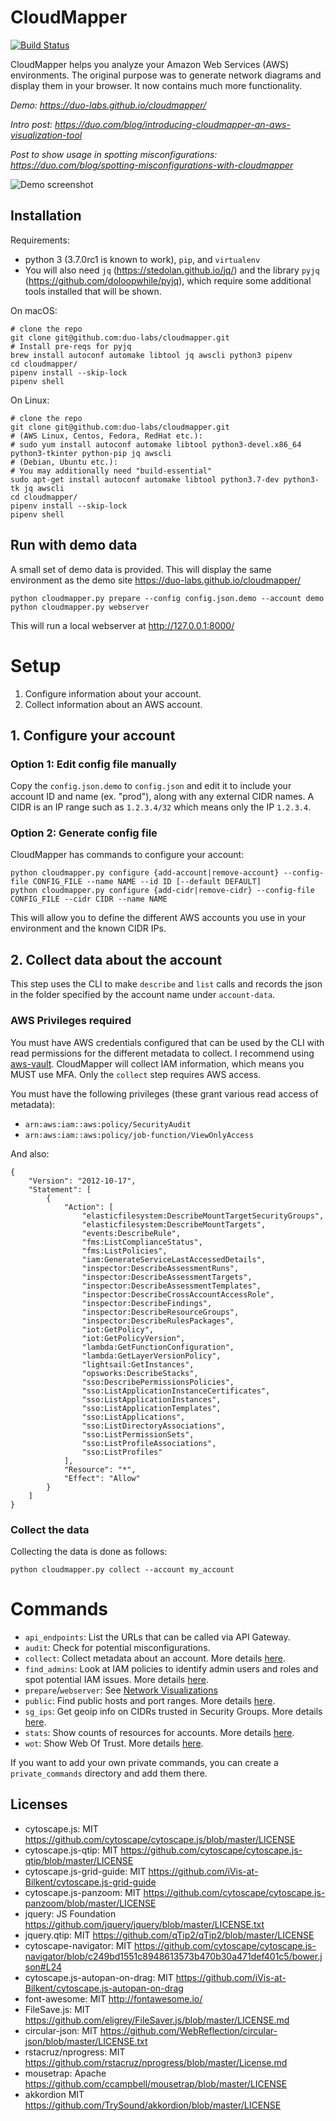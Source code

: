 CloudMapper
========
[![Build Status](https://travis-ci.org/duo-labs/cloudmapper.svg?branch=master)](https://travis-ci.org/duo-labs/cloudmapper)

CloudMapper helps you analyze your Amazon Web Services (AWS) environments.  The original purpose was to generate network diagrams and display them in your browser.  It now contains much more functionality.

*Demo: https://duo-labs.github.io/cloudmapper/*

*Intro post: https://duo.com/blog/introducing-cloudmapper-an-aws-visualization-tool*

*Post to show usage in spotting misconfigurations: https://duo.com/blog/spotting-misconfigurations-with-cloudmapper*

![Demo screenshot](docs/images/ideal_layout.png "Demo screenshot")

## Installation

Requirements:
- python 3 (3.7.0rc1 is known to work), `pip`, and `virtualenv`
- You will also need `jq` (https://stedolan.github.io/jq/) and the library `pyjq` (https://github.com/doloopwhile/pyjq), which require some additional tools installed that will be shown.

On macOS:

```
# clone the repo
git clone git@github.com:duo-labs/cloudmapper.git
# Install pre-reqs for pyjq
brew install autoconf automake libtool jq awscli python3 pipenv
cd cloudmapper/
pipenv install --skip-lock
pipenv shell
```

On Linux:
```
# clone the repo
git clone git@github.com:duo-labs/cloudmapper.git
# (AWS Linux, Centos, Fedora, RedHat etc.):
# sudo yum install autoconf automake libtool python3-devel.x86_64 python3-tkinter python-pip jq awscli
# (Debian, Ubuntu etc.):
# You may additionally need "build-essential"
sudo apt-get install autoconf automake libtool python3.7-dev python3-tk jq awscli
cd cloudmapper/
pipenv install --skip-lock
pipenv shell
```


## Run with demo data

A small set of demo data is provided.  This will display the same environment as the demo site https://duo-labs.github.io/cloudmapper/ 

```
python cloudmapper.py prepare --config config.json.demo --account demo
python cloudmapper.py webserver
```

This will run a local webserver at http://127.0.0.1:8000/


# Setup

1. Configure information about your account.
2. Collect information about an AWS account.

## 1. Configure your account

### Option 1: Edit config file manually
Copy the `config.json.demo` to `config.json` and edit it to include your account ID and name (ex. "prod"), along with any external CIDR names. A CIDR is an IP range such as `1.2.3.4/32` which means only the IP `1.2.3.4`.

### Option 2: Generate config file
CloudMapper has commands to configure your account:

```
python cloudmapper.py configure {add-account|remove-account} --config-file CONFIG_FILE --name NAME --id ID [--default DEFAULT]
python cloudmapper.py configure {add-cidr|remove-cidr} --config-file CONFIG_FILE --cidr CIDR --name NAME
```

This will allow you to define the different AWS accounts you use in your environment and the known CIDR IPs.


## 2. Collect data about the account

This step uses the CLI to make `describe` and `list` calls and records the json in the folder specified by the account name under `account-data`.

### AWS Privileges required
You must have AWS credentials configured that can be used by the CLI with read permissions for the different metadata to collect.  I recommend using [aws-vault](https://github.com/99designs/aws-vault).  CloudMapper will collect IAM information, which means you MUST use MFA.  Only the `collect` step requires AWS access.

You must have the following privileges (these grant various read access of metadata):

- `arn:aws:iam::aws:policy/SecurityAudit`
- `arn:aws:iam::aws:policy/job-function/ViewOnlyAccess`

And also:
```
{
    "Version": "2012-10-17",
    "Statement": [
        {
            "Action": [
                "elasticfilesystem:DescribeMountTargetSecurityGroups",
                "elasticfilesystem:DescribeMountTargets",
                "events:DescribeRule",
                "fms:ListComplianceStatus",
                "fms:ListPolicies",
                "iam:GenerateServiceLastAccessedDetails",
                "inspector:DescribeAssessmentRuns",
                "inspector:DescribeAssessmentTargets",
                "inspector:DescribeAssessmentTemplates",
                "inspector:DescribeCrossAccountAccessRole",
                "inspector:DescribeFindings",
                "inspector:DescribeResourceGroups",
                "inspector:DescribeRulesPackages",
                "iot:GetPolicy",
                "iot:GetPolicyVersion",
                "lambda:GetFunctionConfiguration",
                "lambda:GetLayerVersionPolicy",
                "lightsail:GetInstances",
                "opsworks:DescribeStacks",
                "sso:DescribePermissionsPolicies",
                "sso:ListApplicationInstanceCertificates",
                "sso:ListApplicationInstances",
                "sso:ListApplicationTemplates",
                "sso:ListApplications",
                "sso:ListDirectoryAssociations",
                "sso:ListPermissionSets",
                "sso:ListProfileAssociations",
                "sso:ListProfiles"
            ],
            "Resource": "*",
            "Effect": "Allow"
        }
    ]
}
```

### Collect the data

Collecting the data is done as follows:

```
python cloudmapper.py collect --account my_account
```



# Commands

- `api_endpoints`: List the URLs that can be called via API Gateway.
- `audit`: Check for potential misconfigurations.
- `collect`: Collect metadata about an account. More details [here](https://summitroute.com/blog/2018/06/05/cloudmapper_collect/).
- `find_admins`: Look at IAM policies to identify admin users and roles and spot potential IAM issues. More details [here](https://summitroute.com/blog/2018/06/12/cloudmapper_find_admins/).
- `prepare`/`webserver`: See [Network Visualizations](docs/network_visualizations.md)
- `public`: Find public hosts and port ranges. More details [here](https://summitroute.com/blog/2018/06/13/cloudmapper_public/).
- `sg_ips`: Get geoip info on CIDRs trusted in Security Groups. More details [here](https://summitroute.com/blog/2018/06/12/cloudmapper_sg_ips/).
- `stats`: Show counts of resources for accounts. More details [here](https://summitroute.com/blog/2018/06/06/cloudmapper_stats/).
- `wot`: Show Web Of Trust. More details [here](https://summitroute.com/blog/2018/06/13/cloudmapper_wot/).

If you want to add your own private commands, you can create a `private_commands` directory and add them there.

Licenses
--------
- cytoscape.js: MIT
  https://github.com/cytoscape/cytoscape.js/blob/master/LICENSE
- cytoscape.js-qtip: MIT
  https://github.com/cytoscape/cytoscape.js-qtip/blob/master/LICENSE
- cytoscape.js-grid-guide: MIT
  https://github.com/iVis-at-Bilkent/cytoscape.js-grid-guide
- cytoscape.js-panzoom: MIT
  https://github.com/cytoscape/cytoscape.js-panzoom/blob/master/LICENSE
- jquery: JS Foundation
  https://github.com/jquery/jquery/blob/master/LICENSE.txt
- jquery.qtip: MIT
  https://github.com/qTip2/qTip2/blob/master/LICENSE
- cytoscape-navigator: MIT
  https://github.com/cytoscape/cytoscape.js-navigator/blob/c249bd1551c8948613573b470b30a471def401c5/bower.json#L24
- cytoscape.js-autopan-on-drag: MIT
  https://github.com/iVis-at-Bilkent/cytoscape.js-autopan-on-drag
- font-awesome: MIT
  http://fontawesome.io/
- FileSave.js: MIT
  https://github.com/eligrey/FileSaver.js/blob/master/LICENSE.md
- circular-json: MIT
  https://github.com/WebReflection/circular-json/blob/master/LICENSE.txt
- rstacruz/nprogress: MIT
  https://github.com/rstacruz/nprogress/blob/master/License.md
- mousetrap: Apache
  https://github.com/ccampbell/mousetrap/blob/master/LICENSE
- akkordion MIT
  https://github.com/TrySound/akkordion/blob/master/LICENSE

